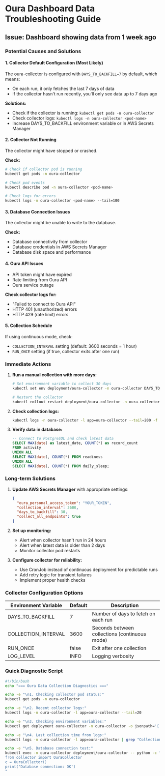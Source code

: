 # Oura Dashboard Data Troubleshooting Guide

## Issue: Dashboard showing data from 1 week ago

### Potential Causes and Solutions

#### 1. **Collector Default Configuration (Most Likely)**
The oura-collector is configured with `DAYS_TO_BACKFILL=7` by default, which means:
- On each run, it only fetches the last 7 days of data
- If the collector hasn't run recently, you'll only see data up to 7 days ago

**Solutions:**
- Check if the collector is running: `kubectl get pods -n oura-collector`
- Check collector logs: `kubectl logs -n oura-collector <pod-name>`
- Increase DAYS_TO_BACKFILL environment variable or in AWS Secrets Manager

#### 2. **Collector Not Running**
The collector might have stopped or crashed.

**Check:**
```bash
# Check if collector pod is running
kubectl get pods -n oura-collector

# Check pod events
kubectl describe pod -n oura-collector <pod-name>

# Check logs for errors
kubectl logs -n oura-collector <pod-name> --tail=100
```

#### 3. **Database Connection Issues**
The collector might be unable to write to the database.

**Check:**
- Database connectivity from collector
- Database credentials in AWS Secrets Manager
- Database disk space and performance

#### 4. **Oura API Issues**
- API token might have expired
- Rate limiting from Oura API
- Oura service outage

**Check collector logs for:**
- "Failed to connect to Oura API"
- HTTP 401 (unauthorized) errors
- HTTP 429 (rate limit) errors

#### 5. **Collection Schedule**
If using continuous mode, check:
- `COLLECTION_INTERVAL` setting (default: 3600 seconds = 1 hour)
- `RUN_ONCE` setting (if true, collector exits after one run)

### Immediate Actions

1. **Run a manual collection with more days:**
   ```bash
   # Set environment variable to collect 30 days
   kubectl set env deployment/oura-collector -n oura-collector DAYS_TO_BACKFILL=30
   
   # Restart the collector
   kubectl rollout restart deployment/oura-collector -n oura-collector
   ```

2. **Check collection logs:**
   ```bash
   kubectl logs -n oura-collector -l app=oura-collector --tail=200 -f
   ```

3. **Verify data in database:**
   ```sql
   -- Connect to PostgreSQL and check latest data
   SELECT MAX(date) as latest_date, COUNT(*) as record_count 
   FROM activity
   UNION ALL
   SELECT MAX(date), COUNT(*) FROM readiness
   UNION ALL
   SELECT MAX(date), COUNT(*) FROM daily_sleep;
   ```

### Long-term Solutions

1. **Update AWS Secrets Manager** with appropriate settings:
   ```json
   {
     "oura_personal_access_token": "YOUR_TOKEN",
     "collection_interval": 3600,
     "days_to_backfill": 30,
     "collect_all_endpoints": true
   }
   ```

2. **Set up monitoring:**
   - Alert when collector hasn't run in 24 hours
   - Alert when latest data is older than 2 days
   - Monitor collector pod restarts

3. **Configure collector for reliability:**
   - Use CronJob instead of continuous deployment for predictable runs
   - Add retry logic for transient failures
   - Implement proper health checks

### Collector Configuration Options

| Environment Variable | Default | Description |
|---------------------|---------|-------------|
| DAYS_TO_BACKFILL | 7 | Number of days to fetch on each run |
| COLLECTION_INTERVAL | 3600 | Seconds between collections (continuous mode) |
| RUN_ONCE | false | Exit after one collection |
| LOG_LEVEL | INFO | Logging verbosity |

### Quick Diagnostic Script

```bash
#!/bin/bash
echo "=== Oura Data Collection Diagnostics ==="

echo -e "\n1. Checking collector pod status:"
kubectl get pods -n oura-collector

echo -e "\n2. Recent collector logs:"
kubectl logs -n oura-collector -l app=oura-collector --tail=20

echo -e "\n3. Checking environment variables:"
kubectl get deployment oura-collector -n oura-collector -o jsonpath='{.spec.template.spec.containers[0].env[*]}' | jq

echo -e "\n4. Last collection time from logs:"
kubectl logs -n oura-collector -l app=oura-collector | grep "Collection summary:" | tail -1

echo -e "\n5. Database connection test:"
kubectl exec -n oura-collector deployment/oura-collector -- python -c "
from collector import OuraCollector
c = OuraCollector()
print('Database connection: OK')
"
